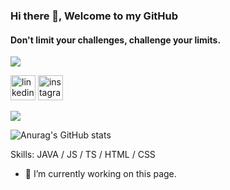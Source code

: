 ### Hi there 👋, Welcome to my GitHub
#### Don't limit your challenges, challenge your limits.

![](https://img.shields.io/badge/Social%20Media-Follow%3A-brightgreen)

[<img src='https://cdn-icons-png.flaticon.com/512/3955/3955051.png' alt='linkedin' height='40'>](https://www.linkedin.com/in/andre-nunes-rosa//)  [<img src='https://cdn-icons-png.flaticon.com/512/3955/3955024.png' alt='instagram' height='40'>](https://www.instagram.com/andre_cranio/)  

![](https://steemitimages.com/DQmZCo76MUSeg8WNYUqr9UMGig3kufJWfENY337KfSbpoJC/miau.gif)

![Anurag's GitHub stats](https://github-readme-stats.vercel.app/api?username=andretnr&show_icons=true&theme=tokyonight)


Skills: JAVA / JS / TS / HTML / CSS

- 🔭 I’m currently working on this page. 




